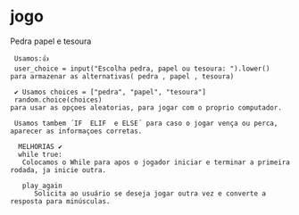 # jogo
Pedra papel e tesoura

    
     
     Usamos:👍
     user_choice = input("Escolha pedra, papel ou tesoura: ").lower()
    para armazenar as alternativas( pedra , papel , tesoura)
    
     ✔️ Usamos choices = ["pedra", "papel", "tesoura"]
     random.choice(choices)
    para usar as opçoes aleatorias, para jogar com o proprio computador.
    
     Usamos tambem ´IF  ELIF  e ELSE´ para caso o jogar vença ou perca, aparecer as informaçoes corretas.
     
      MELHORIAS ✔️
      while true:
       Colocamos o While para apos o jogador iniciar e terminar a primeira rodada, ja inicie outra.
       
       play_again 
          Solicita ao usuário se deseja jogar outra vez e converte a resposta para minúsculas.

          

